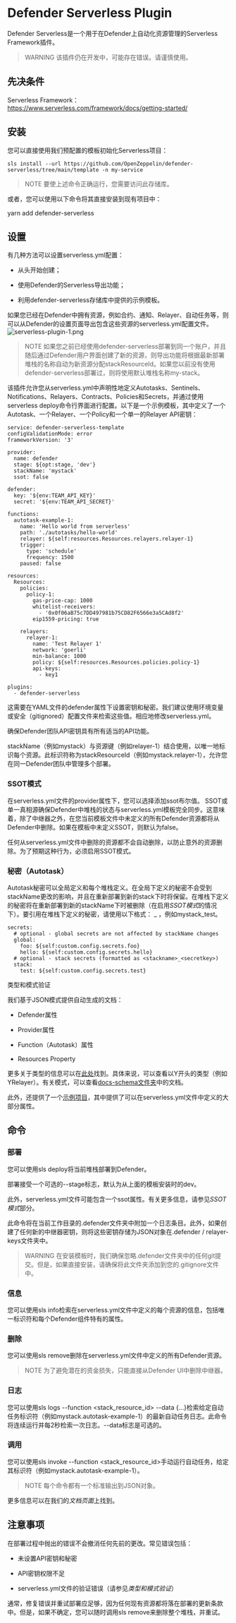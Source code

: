 # Defender Serverless Plugin
Defender Serverless是一个用于在Defender上自动化资源管理的Serverless Framework插件。

> WARNING
该插件仍在开发中，可能存在错误。请谨慎使用。

## 先决条件
Serverless Framework：https://www.serverless.com/framework/docs/getting-started/

## 安装
您可以直接使用我们预配置的模板初始化Serverless项目：
```
sls install --url https://github.com/OpenZeppelin/defender-serverless/tree/main/template -n my-service
```

> NOTE
要使上述命令正确运行，您需要访问此存储库。

或者，您可以使用以下命令将其直接安装到现有项目中：

yarn add defender-serverless

## 设置
有几种方法可以设置serverless.yml配置：

* 从头开始创建；

* 使用Defender的Serverless导出功能；

* 利用defender-serverless存储库中提供的示例模板。

如果您已经在Defender中拥有资源，例如合约、通知、Relayer、自动任务等，则可以从Defender的设置页面导出包含这些资源的serverless.yml配置文件。
![serverless-plugin-1.png](img/serverless-plugin-1.png)

> NOTE
如果您之前已经使用defender-serverless部署到同一个账户，并且随后通过Defender用户界面创建了新的资源，则导出功能将根据最新部署堆栈的名称自动为新资源分配stackResourceId。如果您以前没有使用defender-serverless部署过，则将使用默认堆栈名称my-stack。

该插件允许您从serverless.yml中声明性地定义Autotasks、Sentinels、Notifications、Relayers、Contracts、Policies和Secrets，并通过使用serverless deploy命令行界面进行配置。以下是一个示例模板，其中定义了一个Autotask、一个Relayer、一个Policy和一个单一的Relayer API密钥：
```
service: defender-serverless-template
configValidationMode: error
frameworkVersion: '3'

provider:
  name: defender
  stage: ${opt:stage, 'dev'}
  stackName: 'mystack'
  ssot: false

defender:
  key: '${env:TEAM_API_KEY}'
  secret: '${env:TEAM_API_SECRET}'

functions:
  autotask-example-1:
    name: 'Hello world from serverless'
    path: './autotasks/hello-world'
    relayer: ${self:resources.Resources.relayers.relayer-1}
    trigger:
      type: 'schedule'
      frequency: 1500
    paused: false

resources:
  Resources:
    policies:
      policy-1:
        gas-price-cap: 1000
        whitelist-receivers:
          - '0x0f06aB75c7DD497981b75CD82F6566e3a5CAd8f2'
        eip1559-pricing: true

    relayers:
      relayer-1:
        name: 'Test Relayer 1'
        network: 'goerli'
        min-balance: 1000
        policy: ${self:resources.Resources.policies.policy-1}
        api-keys:
          - key1

plugins:
  - defender-serverless
```
这需要在YAML文件的defender属性下设置密钥和秘密。我们建议使用环境变量或安全（gitignored）配置文件来检索这些值。相应地修改serverless.yml。

确保Defender团队API密钥具有所有适当的API功能。

stackName（例如mystack）与资源键（例如relayer-1）结合使用，以唯一地标识每个资源。此标识符称为stackResourceId（例如mystack.relayer-1），允许您在同一Defender团队中管理多个部署。

### SSOT模式
在serverless.yml文件的provider属性下，您可以选择添加ssot布尔值。 SSOT或单一真相源确保Defender中堆栈的状态与serverless.yml模板完全同步。这意味着，除了中继器之外，在您当前模板文件中未定义的所有Defender资源都将从Defender中删除。如果在模板中未定义SSOT，则默认为false。

任何从serverless.yml文件中删除的资源都不会自动删除，以防止意外的资源删除。为了预期这种行为，必须启用SSOT模式。

### 秘密（Autotask）
Autotask秘密可以全局定义和每个堆栈定义。在全局下定义的秘密不会受到stackName更改的影响，并且在重新部署到新的stack下时将保留。在堆栈下定义的秘密将在重新部署到新的stackName下时被删除（在启用*SSOT模式*的情况下）。要引用在堆栈下定义的秘密，请使用以下格式：<stackname> _ <secretkey>，例如mystack_test。
```
secrets:
  # optional - global secrets are not affected by stackName changes
  global:
    foo: ${self:custom.config.secrets.foo}
    hello: ${self:custom.config.secrets.hello}
  # optional - stack secrets (formatted as <stackname>_<secretkey>)
  stack:
    test: ${self:custom.config.secrets.test}
```

类型和模式验证

我们基于JSON模式提供自动生成的文档：

* Defender属性

* Provider属性

* Function（Autotask）属性

* Resources Property

更多关于类型的信息可以在[此处](https://github.com/OpenZeppelin/defender-serverless/blob/main/src/types/index.ts)找到。具体来说，可以查看以Y开头的类型（例如YRelayer）。有关模式，可以查看[docs-schema文件夹](https://github.com/OpenZeppelin/defender-serverless/blob/main/src/types/docs-schemas)中的文档。

此外，还提供了一个[示例项目](https://github.com/OpenZeppelin/defender-serverless/blob/main/examples/defender-test-project/serverless.yml)，其中提供了可以在serverless.yml文件中定义的大部分属性。

## 命令

### 部署

您可以使用sls deploy将当前堆栈部署到Defender。

部署接受一个可选的--stage标志，默认为从上面的模板安装时的dev。

此外，serverless.yml文件可能包含一个ssot属性。有关更多信息，请参见*SSOT模式*部分。

此命令将在当前工作目录的.defender文件夹中附加一个日志条目。此外，如果创建了任何新的中继器密钥，则将这些密钥存储为JSON对象在.defender / relayer-keys文件夹中。

> WARNING
在安装模板时，我们确保忽略.defender文件夹中的任何git提交。但是，如果直接安装，请确保将此文件夹添加到您的.gitignore文件中。

### 信息

您可以使用sls info检索在serverless.yml文件中定义的每个资源的信息，包括唯一标识符和每个Defender组件特有的属性。

### 删除

您可以使用sls remove删除在serverless.yml文件中定义的所有Defender资源。

> NOTE
为了避免潜在的资金损失，只能直接从Defender UI中删除中继器。

### 日志

您可以使用sls logs --function <stack_resource_id> --data {…}检索给定自动任务标识符（例如mystack.autotask-example-1）的最新自动任务日志。此命令将连续运行并每2秒检索一次日志。--data标志是可选的。

### 调用

您可以使用sls invoke --function <stack_resource_id>手动运行自动任务，给定其标识符（例如mystack.autotask-example-1）。

> NOTE
每个命令都有一个标准输出到JSON对象。

更多信息可以在我们的*文档页面*上找到。

## 注意事项

在部署过程中抛出的错误不会撤消任何先前的更改。常见错误包括：

* 未设置API密钥和秘密

* API密钥权限不足

* serverless.yml文件的验证错误（请参见*类型和模式验证*）

通常，修复错误并重试部署应足够，因为任何现有资源都将落在部署的更新条款中。但是，如果不确定，您可以随时调用sls remove来删除整个堆栈，并重试。